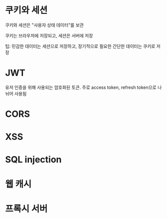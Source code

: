 # 쿠키와 세션

쿠키와 세션은 "사용자 상태 데이터"를 보관

쿠키는 브라우저에 저장되고, 세션은 서버에 저장

팁: 민감한 데이터는 세션으로 저장하고, 장기적으로 필요한 간단한 데이터는 쿠키로 저장

# JWT

유저 인증을 위해 사용되는 암호화된 토큰. 주로 access token, refresh token으로 나뉘어 사용됨

# CORS

# XSS

# SQL injection

# 웹 캐시

# 프록시 서버

